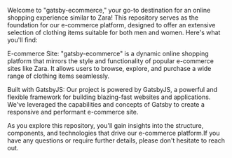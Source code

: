 Welcome to "gatsby-ecommerce," your go-to destination for an online shopping experience similar to Zara! This repository serves as the foundation for our e-commerce platform, designed to offer an extensive selection of clothing items suitable for both men and women. Here's what you'll find:

E-commerce Site: "gatsby-ecommerce" is a dynamic online shopping platform that mirrors the style and functionality of popular e-commerce sites like Zara. It allows users to browse, explore, and purchase a wide range of clothing items seamlessly.

Built with GatsbyJS: Our project is powered by GatsbyJS, a powerful and flexible framework for building blazing-fast websites and applications. We've leveraged the capabilities and concepts of Gatsby to create a responsive and performant e-commerce site.

As you explore this repository, you'll gain insights into the structure, components, and technologies that drive our e-commerce platform.If you have any questions or require further details, please don't hesitate to reach out. 

